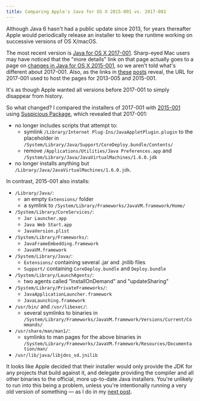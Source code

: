 ```yaml
---
title: Comparing Apple's Java for OS X 2015-001 vs. 2017-001
---
```


Although Java 6 hasn't had a public update since 2013, for years thereafter Apple would periodically release an installer to keep the runtime working on successive versions of OS X/macOS.

The most recent version is [Java for OS X 2017-001](https://support.apple.com/kb/dl1572). Sharp-eyed Mac users may have noticed that the "more details" link on that page actually goes to a page on [changes in Java for OS X 2015-001](https://support.apple.com/kb/HT6133), so we aren't told what's different about 2017-001. Also, as the links in [these](https://tidbits.com/watchlist/java-for-os-x-2013-005-and-java-for-mac-os-x-10-6-update-17/) [posts](https://www.reddit.com/r/osx/comments/4rqwrn/java_for_os_x_2015001_what_is_it/) reveal, the URL for 2017-001 used to host the pages for 2013-005 and 2015-001.

It's as though Apple wanted all versions before 2017-001 to simply disappear from history.

So what changed? I compared the installers of 2017-001 with [2015-001](http://supportdownload.apple.com/download.info.apple.com/Apple_Support_Area/Apple_Software_Updates/Mac_OS_X/downloads/031-29055.20150831-0f779fb2-4bf4-11e5-a8d8-/javaforosx.dmg) using [Suspicious Package](https://www.mothersruin.com/software/SuspiciousPackage/), which revealed that 2017-001:

- no longer includes scripts that attempt to:
    - symlink `/Library/Internet Plug-Ins/JavaAppletPlugin.plugin` to the placeholder in `/System/Library/Java/Support/CoreDeploy.bundle/Contents/`
    - remove `/Applications/Utilities/Java Preferences.app` and `/System/Library/Java/JavaVirtualMachines/1.6.0.jdk`
- no longer installs anything but `/Library/Java/JavaVirtualMachines/1.6.0.jdk`.

In contrast, 2015-001 also installs:

- `/Library/Java/`:
    - an empty `Extensions/` folder
    - a symlink to `/System/Library/Frameworks/JavaVM.framework/Home/`
- `/System/Library/CoreServices/`:
    - `Jar Launcher.app`
    - `Java Web Start.app`
    - `JavaVersion.plist`
- `/System/Library/Frameworks/`:
    - `JavaFrameEmbedding.framework`
    - `JavaVM.framework`
- `/System/Library/Java/`:
    - `Extensions/` containing several .jar and .jnilib files
    - `Support/` containing `CoreDeploy.bundle` and `Deploy.bundle`
- `/System/Library/LaunchAgents/`:
    - two agents called "InstallOnDemand" and "updateSharing"
- `/System/Library/PrivateFrameworks/`:
    - `JavaApplicationLauncher.framework`
    - `JavaLaunching.framework`
- `/usr/bin/` and `/usr/libexec/`:
    - several symlinks to binaries in `/System/Library/Frameworks/JavaVM.framework/Versions/Current/Commands/`
- `/usr/share/man/man1/`:
    - symlinks to man pages for the above binaries in `/System/Library/Frameworks/JavaVM.framework/Resources/Documentation/man/`
- `/usr/lib/java/libjdns_sd.jnilib`

It looks like Apple decided that their installer would only provide the JDK for any projects that build against it, and delegate providing the compiler and all other binaries to the official, more up-to-date Java installers. You're unlikely to run into this being a problem, unless you're intentionally running a very old version of something — as I do in my [next post](./tigerbrew-testing-using-jenkins.html).
